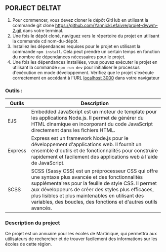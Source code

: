 ## PORJECT DELTAT 

1. Pour commencer, vous devez cloner le dépôt GitHub en utilisant la commande git clone https://github.com/YannickLefaivre/projet-dwwm-2.git dans votre terminal.
2. Une fois le dépôt cloné, naviguez vers le répertoire du projet en utilisant la commande cd nom-du-dépôt.
3. Installez les dépendances requises pour le projet en utilisant la commande `npm install`. Cela peut prendre un certain temps en fonction du nombre de dépendances nécessaires pour le projet.
4. Une fois les dépendances installées, vous pouvez exécuter le projet en utilisant la commande `npm run dev` pour initialiser le processus d'exécution en mode développement.
Vérifiez que le projet s'exécute correctement en accédant à l'URL [localhost 3000](http://localhost:3000/) dans votre navigateur

### Outils : 
 | Outils | Description |
| ----------- | ----------- |
| EJS | Embedded JavaScript est un moteur de template pour les applications Node.js. Il permet de générer du HTML dinamique en incorporant du code JavaScript directement dans les fichiers HTML. |
| Express | Express est un framework Node.js pour le développement d'applications web. Il fournit un ensemble d'outils et de fonctionnalités pour construire rapidement et facilement des applications web à l'aide de JavaScript. |
|SCSS | SCSS (Sassy CSS) est un préprocesseur CSS qui offre une syntaxe plus avancée et des fonctionnalités supplémentaires pour la feuille de style CSS. Il permet aux développeurs de créer des styles plus efficaces, plus lisibles et plus maintenables en utilisant des variables, des boucles, des fonctions et d'autres outils avancés. 


### Description du project
Ce projet est un annuaire pour les écoles de Martinique, qui permettra aux utilisateurs de rechercher et de trouver facilement des informations sur les écoles de cette région.
